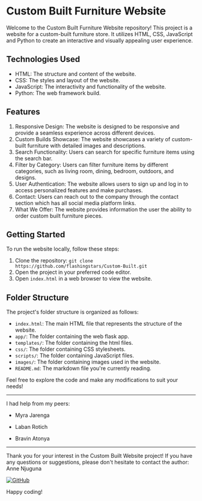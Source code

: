 # Custom Built Furniture Website

Welcome to the Custom Built Furniture Website repository! This project is a website for a custom-built furniture store. It utilizes HTML, CSS, JavaScript and Python to create an interactive and visually appealing user experience.

## Technologies Used

- HTML: The structure and content of the website.
- CSS: The styles and layout of the website.
- JavaScript: The interactivity and functionality of the website.
- Python: The web framework build.
 
## Features

1. Responsive Design: The website is designed to be responsive and provide a seamless experience across different devices.
2. Custom Builds Showcase: The website showcases a variety of custom-built furniture with detailed images and descriptions.
3. Search Functionality: Users can search for specific furniture items using the search bar.
4. Filter by Category: Users can filter furniture items by different categories, such as living room, dining, bedroom, outdoors, and designs.
5. User Authentication: The website allows users to sign up and log in to access personalized features and make purchases.
6. Contact: Users can reach out to the company through the contact section which has all social media platform links.
7. What We Offer: The website provides information the user the ability to order custom built furniture pieces.

## Getting Started

To run the website locally, follow these steps:

1. Clone the repository: `git clone https://github.com/flashingstars/Custom-Built.git`
2. Open the project in your preferred code editor.
3. Open `index.html` in a web browser to view the website.

## Folder Structure

The project's folder structure is organized as follows:


- `index.html`: The main HTML file that represents the structure of the website.
- `app/`: The folder containing the web flask app.
- `templates/`: The folder containing the html files.
- `css/`: The folder containing CSS stylesheets.
- `scripts/`: The folder containing JavaScript files.
- `images/`: The folder containing images used in the website.
- `README.md`: The markdown file you're currently reading.

Feel free to explore the code and make any modifications to suit your needs!

---

I had help from my peers:

- Myra Jarenga

- Laban Rotich

- Bravin Atonya

---

Thank you for your interest in the Custom Built Website project! If you have any questions or suggestions, please don't hesitate to contact the author: Anne Njuguna

[![GitHub](https://img.shields.io/badge/GitHub-Profile-black)](https://github.com/flashingstars)


Happy coding!
